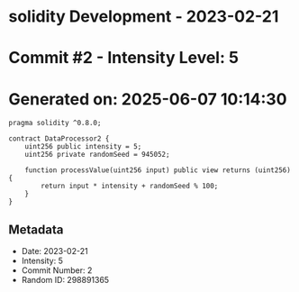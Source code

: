 ﻿# solidity Development - 2023-02-21
# Commit #2 - Intensity Level: 5
# Generated on: 2025-06-07 10:14:30
```solidity
pragma solidity ^0.8.0;

contract DataProcessor2 {
    uint256 public intensity = 5;
    uint256 private randomSeed = 945052;

    function processValue(uint256 input) public view returns (uint256) {
        return input * intensity + randomSeed % 100;
    }
}
```
## Metadata
- Date: 2023-02-21
- Intensity: 5
- Commit Number: 2
- Random ID: 298891365

